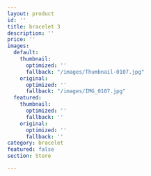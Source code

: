 ```yaml
---
layout: product
id: ''
title: bracelet 3
description: ''
price: ''
images:
  default:
    thumbnail:
      optimized: ''
      fallback: "/images/Thumbnail-0107.jpg"
    original:
      optimized: ''
      fallback: "/images/IMG_0107.jpg"
  featured:
    thumbnail:
      optimized: ''
      fallback: ''
    original:
      optimized: ''
      fallback: ''
category: bracelet
featured: false
section: Store

---
```


